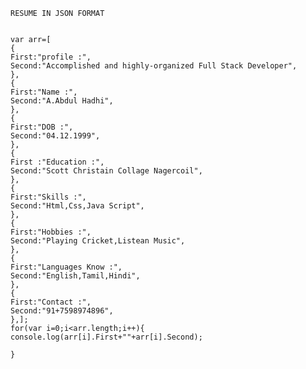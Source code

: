     RESUME IN JSON FORMAT
    
    
    var arr=[
    {
    First:"profile :",
    Second:"Accomplished and highly-organized Full Stack Developer",
    },
    {
    First:"Name :",
    Second:"A.Abdul Hadhi",
    },
    {
    First:"DOB :",
    Second:"04.12.1999",
    },
    {
    First :"Education :",
    Second:"Scott Christain Collage Nagercoil",
    },
    {
    First:"Skills :",
    Second:"Html,Css,Java Script",
    },
    {
    First:"Hobbies :",
    Second:"Playing Cricket,Listean Music",
    },
    {
    First:"Languages Know :",
    Second:"English,Tamil,Hindi",
    },
    {
    First:"Contact :",
    Second:"91+7598974896",
    },];
    for(var i=0;i<arr.length;i++){
    console.log(arr[i].First+""+arr[i].Second);
    
    }
